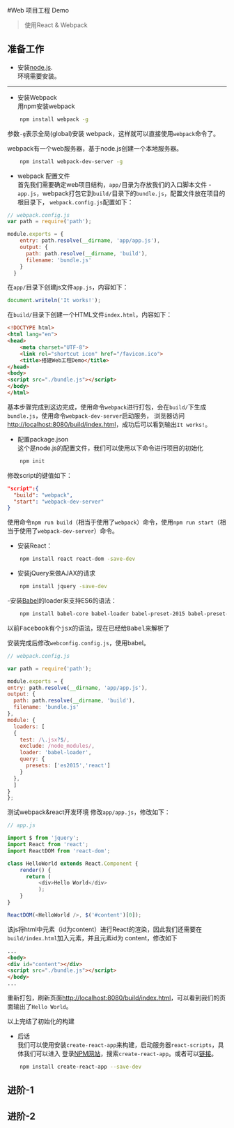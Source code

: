 #Web 项目工程 Demo
> 使用React & Webpack

## 准备工作
- 安装[node.js](https://nodejs.org/).  
环境需要安装。
---

- 安装Webpack  
用npm安装webpack
```sh
    npm install webpack -g
```
参数`-g`表示全局(global)安装 webpack，这样就可以直接使用`webpack`命令了。

webpack有一个web服务器，基于node.js创建一个本地服务器。
```sh
    npm install webpack-dev-server -g
```

- webpack 配置文件  
首先我们需要确定web项目结构，`app/`目录为存放我们的入口脚本文件 - `app.js`，webpack打包它到`build/`目录下的`bundle.js`，配置文件放在项目的根目录下，
`webpack.config.js`配置如下：  
```js
// webpack.config.js
var path = require('path');

module.exports = {
    entry: path.resolve(__dirname, 'app/app.js'),
    output: {
      path: path.resolve(__dirname, 'build'),
      filename: 'bundle.js'
    }
  }
```
在`app/`目录下创建js文件`app.js`，内容如下：
```js
document.writeln('It works!');
````

在`build/`目录下创建一个HTML文件`index.html`，内容如下：  
```html
<!DOCTYPE html>
<html lang="en">
<head>
    <meta charset="UTF-8">
    <link rel="shortcut icon" href="/favicon.ico">
    <title>搭建Web工程Demo</title>
</head>
<body>
<script src="./bundle.js"></script>
</body>
</html>
```
基本步骤完成到这边完成，使用命令`webpack`进行打包，会在`build/`下生成`bundle.js`，使用命令`webpack-dev-server`启动服务，
浏览器访问<http://localhost:8080/build/index.html>，成功后可以看到输出`It works!`。


- 配置package.json  
这个是node.js的配置文件，我们可以使用以下命令进行项目的初始化  
```sh
    npm init
```
修改script的键值如下：
```json
"script":{
  "build": "webpack",
  "start": "webpack-dev-server"
}
```
使用命令`npm run build`（相当于使用了`webpack`）命令，使用`npm run start`（相当于使用了`webpack-dev-server`）命令。

- 安装React：
```sh
    npm install react react-dom -save-dev
```

- 安装jQuery来做AJAX的请求
```sh
    npm install jquery -save-dev
```

-安装[Babel](https://babeljs.io)的loader来支持ES6的语法：
```sh
    npm install babel-core babel-loader babel-preset-2015 babel-preset-react --save-dev
```
<pre>以前Facebook有个jsx的语法，现在已经给Babel来解析了</pre>

安装完成后修改`webconfig.config.js`，使用babel。
```js
// webpack.config.js

var path = require('path');

module.exports = {
entry: path.resolve(__dirname, 'app/app.js'),
output: {
  path: path.resolve(__dirname, 'build'),
  filename: 'bundle.js'
},
module: {
  loaders: [
  {
    test: /\.jsx?$/,
    exclude: /node_modules/,
    loader: 'babel-loader',
    query: {
      presets: ['es2015','react']
    }
  },
  ]
}
};
```

测试webpack&react开发环境
修改`app/app.js`，修改如下：
```js
// app.js

import $ from 'jquery';
import React from 'react';
import ReactDOM from 'react-dom';

class HelloWorld extends React.Component {
    render() {
      return (
          <div>Hello World</div>
          );
    }
}

ReactDOM(<HelloWorld />, $('#content')[0]);
```
该js将html中元素（id为content）进行React的渲染，因此我们还需要在`build/index.html`加入元素，并且元素id为
content，修改如下
```html
...
<body>
<div id="content"></div>
<script src="./bundle.js"></script>  
</body>
...
```
重新打包，刷新页面<http://localhost:8080/build/index.html>，可以看到我们的页面输出了`Hello World`。

以上完结了初始化的构建

- 后话  
我们可以使用安装`create-react-app`来构建，启动服务器`react-scripts`，具体我们可以进入
登录[NPM网站](https://www.npmjs.com/)，搜索`create-react-app`。或者可以[链接](https://www.npmjs.com/package/create-react-app)。

```sh
    npm install create-react-app --save-dev
```


## 进阶-1

## 进阶-2